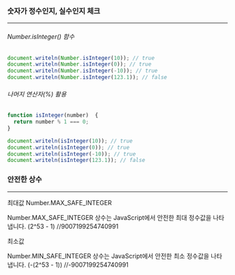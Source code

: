 ### 숫자가 정수인지, 실수인지 체크
---

###### Number.isInteger() 함수

```javascript
document.writeln(Number.isInteger(10)); // true
document.writeln(Number.isInteger(0)); // true
document.writeln(Number.isInteger(-10)); // true
document.writeln(Number.isInteger(123.1)); // false
```

###### 나머지 연산자(%) 활용

```javascript
function isInteger(number)  {
  return number % 1 === 0;
}

document.writeln(isInteger(10)); // true
document.writeln(isInteger(0)); // true
document.writeln(isInteger(-10)); // true
document.writeln(isInteger(123.1)); // false
```



### 안전한 상수
---

최대값  Number.MAX_SAFE_INTEGER

Number.MAX_SAFE_INTEGER 상수는 JavaScript에서 안전한 최대 정수값을 나타냅니다. (2^53 - 1)  //9007199254740991


최소값

Number.MIN_SAFE_INTEGER 상수는 JavaScript에서 안전한 최소 정수값을 나타냅니다. (-(2^53 - 1)) //-9007199254740991
